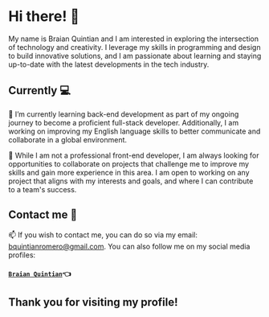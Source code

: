 # Hi there! 👋

My name is Braian Quintian and I am interested in exploring the intersection of technology and creativity. I leverage my skills in programming and design to build innovative solutions, and I am passionate about learning and staying up-to-date with the latest developments in the tech industry.

## Currently 💻

🌱 I’m currently learning back-end development as part of my ongoing journey to become a proficient full-stack developer. Additionally, I am working on improving my English language skills to better communicate and collaborate in a global environment.

💼 While I am not a professional front-end developer, I am always looking for opportunities to collaborate on projects that challenge me to improve my skills and gain more experience in this area. I am open to working on any project that aligns with my interests and goals, and where I can contribute to a team's success.

## Contact me 📱

📫 If you wish to contact me, you can do so via my email: bquintianromero@gmail.com. You can also follow me on my social media profiles:

#### [`Braian Quintian`](https://www.instagram.com/braian.qloq/)👈

## Thank you for visiting my profile!
